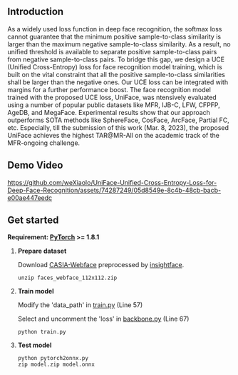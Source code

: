 ## Introduction
  As a widely used loss function in deep face recognition, the softmax loss cannot guarantee that the minimum positive sample-to-class similarity is larger than the maximum negative sample-to-class similarity. As a result, no unified threshold is available to separate positive sample-to-class pairs from negative sample-to-class pairs. To bridge this gap, we design a UCE (Unified Cross-Entropy) loss for face recognition model training, which is built on the vital constraint that all the positive sample-to-class similarities shall be larger than the negative ones. Our UCE loss can be integrated with margins for a further performance boost. The face recognition model trained with the proposed UCE loss, UniFace, was ntensively evaluated using a number of popular public datasets like MFR, IJB-C, LFW, CFPFP, AgeDB, and MegaFace. Experimental results show that our approach outperforms SOTA methods like SphereFace, CosFace, ArcFace, Partial FC, etc. Especially, till the submission of this work (Mar. 8, 2023), the proposed UniFace achieves the highest TAR@MR-All on the academic track of the MFR-ongoing challenge. 
## Demo Video



https://github.com/weXiaolo/UniFace-Unified-Cross-Entropy-Loss-for-Deep-Face-Recognition/assets/74287249/05d8549e-8c4b-48cb-bacb-e00ae447eedc



## Get started

**Requirement: [PyTorch](https://pytorch.org/get-started/previous-versions/) >= 1.8.1**

1. **Prepare dataset**

    Download [CASIA-Webface](https://drive.google.com/file/d/1KxNCrXzln0lal3N4JiYl9cFOIhT78y1l/view?usp=sharing) preprocessed by [insightface](https://github.com/deepinsight/insightface/blob/master/recognition/_datasets_/README.md).
    ```console
    unzip faces_webface_112x112.zip
    ```

2. **Train model**

    Modify the 'data_path' in [train.py](train.py) (Line 57)

    Select and uncomment the 'loss' in [backbone.py](backbone.py) (Line 67)
    ```console
    python train.py
    ```

4. **Test model**
    ```console
    python pytorch2onnx.py
    zip model.zip model.onnx
    ```
 


